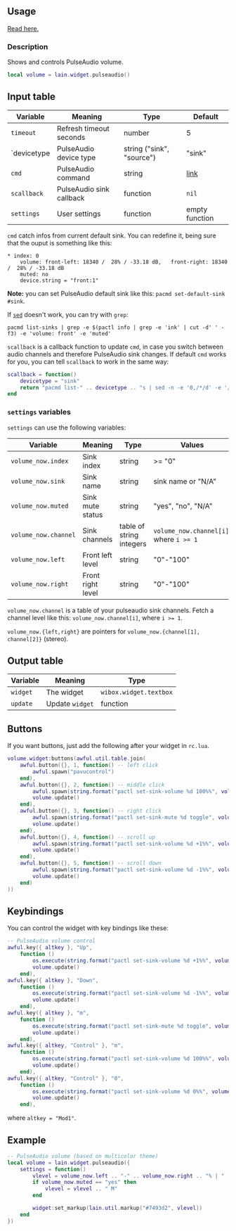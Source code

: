 ## Usage

[Read here.](https://github.com/copycat-killer/lain/wiki/Widgets#usage)

### Description

Shows and controls PulseAudio volume.

```lua
local volume = lain.widget.pulseaudio()
```

## Input table

Variable | Meaning | Type | Default
--- | --- | --- | ---
`timeout` | Refresh timeout seconds | number | 5
`devicetype | PulseAudio device type | string ("sink", "source") | "sink"
`cmd` | PulseAudio command | string | [link](https://github.com/copycat-killer/lain/blob/master/widget/pulseaudio.lua#L28)
`scallback` | PulseAudio sink callback | function | `nil`
`settings` | User settings | function | empty function

`cmd` catch infos from current default sink. You can redefine it, being sure that the ouput is something like this:

```shell
* index: 0
    volume: front-left: 18340 /  28% / -33.18 dB,   front-right: 18340 /  28% / -33.18 dB
    muted: no
    device.string = "front:1"
```

**Note:** you can set PulseAudio default sink like this: `pacmd set-default-sink #sink`.

If [`sed`](https://github.com/copycat-killer/lain/blob/master/widget/pulseaudio.lua#L28) doesn't work, you can try with `grep`:

```shell
pacmd list-sinks | grep -e $(pactl info | grep -e 'ink' | cut -d' ' -f3) -e 'volume: front' -e 'muted'
```

`scallback` is a callback function to update `cmd`, in case you switch between audio channels and therefore PulseAudio sink changes. If default `cmd` works for you, you can tell `scallback` to work in the same way:

```lua
scallback = function()
    devicetype = "sink"
    return "pacmd list-" .. devicetype .. "s | sed -n -e '0,/*/d' -e '/base volume/d' -e '/volume:/p' -e '/muted:/p' -e '/device\\.string/p'"
end
```

### `settings` variables

`settings` can use the following variables:

Variable | Meaning | Type | Values
--- | --- | --- | ---
`volume_now.index` | Sink index | string | >= "0"
`volume_now.sink` | Sink name | string | sink name or "N/A"
`volume_now.muted` | Sink mute status | string | "yes", "no", "N/A"
`volume_now.channel` | Sink channels | table of string integers | `volume_now.channel[i]`, where `i >= 1`
`volume_now.left` | Front left level | string | "0"-"100"
`volume_now.right` | Front right level | string | "0"-"100"

`volume_now.channel` is a table of your pulseaudio sink channels. Fetch a channel level like this: `volume_now.channel[i]`, where `i >= 1`.

`volume_now.{left,right}` are pointers for `volume_now.{channel[1], channel[2]}` (stereo).

## Output table

Variable | Meaning | Type
--- | --- | ---
`widget` | The widget | `wibox.widget.textbox`
`update` | Update `widget` | function

## Buttons

If you want buttons, just add the following after your widget in `rc.lua`.

```lua
volume.widget:buttons(awful.util.table.join(
    awful.button({}, 1, function() -- left click
        awful.spawn("pavucontrol")
    end),
    awful.button({}, 2, function() -- middle click
        awful.spawn(string.format("pactl set-sink-volume %d 100%%", volume.sink))
        volume.update()
    end),
    awful.button({}, 3, function() -- right click
        awful.spawn(string.format("pactl set-sink-mute %d toggle", volume.sink))
        volume.update()
    end),
    awful.button({}, 4, function() -- scroll up
        awful.spawn(string.format("pactl set-sink-volume %d +1%%", volume.sink))
        volume.update()
    end),
    awful.button({}, 5, function() -- scroll down
        awful.spawn(string.format("pactl set-sink-volume %d -1%%", volume.sink))
        volume.update()
    end)
))
```

## Keybindings

You can control the widget with key bindings like these:

```lua
-- PulseAudio volume control
awful.key({ altkey }, "Up",
    function ()
        os.execute(string.format("pactl set-sink-volume %d +1%%", volumewidget.sink))
        volume.update()
    end),
awful.key({ altkey }, "Down",
    function ()
        os.execute(string.format("pactl set-sink-volume %d -1%%", volumewidget.sink))
        volume.update()
    end),
awful.key({ altkey }, "m",
    function ()
        os.execute(string.format("pactl set-sink-mute %d toggle", volumewidget.sink))
        volume.update()
    end),
awful.key({ altkey, "Control" }, "m",
    function ()
        os.execute(string.format("pactl set-sink-volume %d 100%%", volume.sink))
        volume.update()
    end),
awful.key({ altkey, "Control" }, "0",
    function ()
        os.execute(string.format("pactl set-sink-volume %d 0%%", volume.sink))
        volume.update()
    end),
```

where `altkey = "Mod1"`.

## Example

```lua
-- PulseAudio volume (based on multicolor theme)
local volume = lain.widget.pulseaudio({
    settings = function()
        vlevel = volume_now.left .. "-" .. volume_now.right .. "% | " .. volume_now.sink
        if volume_now.muted == "yes" then
            vlevel = vlevel .. " M"
        end

        widget:set_markup(lain.util.markup("#7493d2", vlevel))
    end
})
```